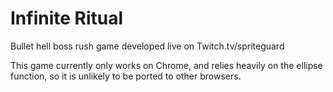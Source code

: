 # Infinite Ritual
Bullet hell boss rush game developed live on Twitch.tv/spriteguard

This game currently only works on Chrome, and relies heavily on the ellipse
function, so it is unlikely to be ported to other browsers.
